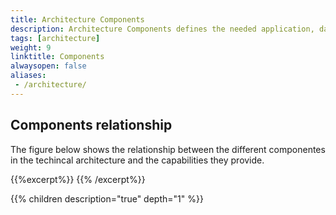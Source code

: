 ```yaml
---
title: Architecture Components
description: Architecture Components defines the needed application, data, platform and infrastructure components
tags: [architecture]
weight: 9
linktitle: Components
alwaysopen: false
aliases:
 - /architecture/
---
```



## Components relationship
The figure below shows the relationship between the different componentes in the techincal architecture and
the capabilities they provide.

{{%excerpt%}}
<object data="/teknologi/altinnstudio/architecture/components/architecture_components_relationship.svg" type="image/svg+xml" style="width: 100%; max-width: 1000px"></object>
{{% /excerpt%}}

{{% children description="true" depth="1" %}}
